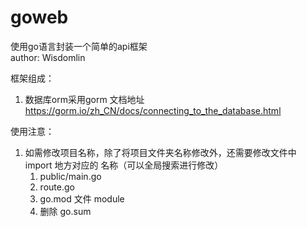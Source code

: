 # goweb
使用go语言封装一个简单的api框架  
author: Wisdomlin

框架组成：
1. 数据库orm采用gorm  文档地址 https://gorm.io/zh_CN/docs/connecting_to_the_database.html





使用注意：
1. 如需修改项目名称，除了将项目文件夹名称修改外，还需要修改文件中 import 地方对应的 名称（可以全局搜索进行修改）
    1. public/main.go
    2. route.go
    3. go.mod 文件 module 
    4. 删除 go.sum

    

